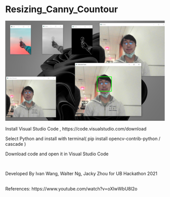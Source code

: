 # Resizing_Canny_Countour

<img src = "https://github.com/RELKS2/Resizing_Canny_Countour/blob/main/preview.png">

<p> Install Visual Studio Code , https://code.visualstudio.com/download
  
Select Python and install with terminal( pip install opencv-contrib-python / cascade )
  
Download code and open it in Visual Studio Code

<br>
  
 Developed By Ivan Wang, Walter Ng, Jacky Zhou for UB Hackathon 2021

  
 <br>
  References: https://www.youtube.com/watch?v=oXlwWbU8l2o
